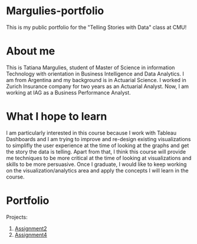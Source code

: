# Margulies-portfolio
This is my public portfolio for the "Telling Stories with Data" class at CMU!

# About me
This is Tatiana Margulies, student of Master of Science in information Technology with orientation in Business Intelligence and Data Analytics. I am from Argentina and my background is in Actuarial Science. I worked in Zurich Insurance company for two years as an Actuarial Analyst. Now, I am working at IAG as a Business Performance Analyst.

# What I hope to learn
I am particularly interested in this course because I work with Tableau Dashboards and I am trying to improve and re-design existing visualizations to simplifly the user experience at the time of looking at the graphs and get the story the data is telling. Apart from that, I think this course will provide me techniques to be more critical at the time of looking at visualizations and skills to be more persuasive. Once I graduate, I would like to keep working on the visualization/analytics area and apply the concepts I will learn in the course.

# Portfolio

Projects:

1) [Assignment2](Assignment2.md)
2) [Assignment4](Assignment4.md)
